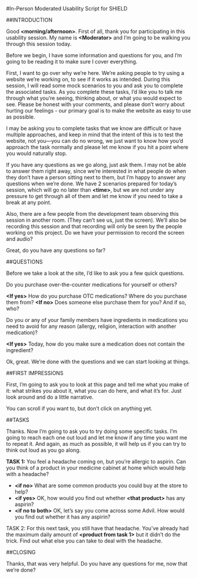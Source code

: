 #In-Person Moderated Usability Script for SHIELD

##INTRODUCTION

Good **\<morning/afternoon\>**. First of all, thank you for participating in this usability session. My name is **\<Moderator\>** and I’m going to be walking you through this session today. 

Before we begin, I have some information and questions for you, and I’m going to be reading it to make sure I cover everything.

First, I want to go over why we’re here. We’re asking people to try using a website we’re working on, to see if it works as intended. During this session, I will read some mock scenarios to you and ask you to complete the associated tasks. As you complete these tasks, I’d like you to talk me through what you’re seeing, thinking about, or what you would expect to see. Please be honest with your comments, and please don’t worry about hurting our feelings - our primary goal is to make the website as easy to use as possible.

I may be asking you to complete tasks that we know are difficult or have multiple approaches, and keep in mind that the intent of this is to test the website, not you—you can do no wrong, we just want to know how you’d approach the task normally and please let me know if you hit a point where you would naturally stop. 

If you have any questions as we go along, just ask them. I may not be able to answer them right away, since we’re interested in what people do when they don’t have a person sitting next to them, but I’m happy to answer any questions when we’re done. We have 2 scenarios prepared for today’s session, which will go no later than **\<time\>**, but we are not under any pressure to get through all of them and let me know if you need to take a break at any point.

Also, there are a few people from the development team observing this session in another room. (They can’t see us, just the screen). We’ll also be recording this session and that recording will only be seen by the people working on this project. Do we have your permission to record the screen and audio? 

Great, do you have any questions so far?

##QUESTIONS

Before we take a look at the site, I’d like to ask you a few quick questions.

Do you purchase over-the-counter medications for yourself or others?

**\<If yes\>** How do you purchase OTC medications? Where do you purchase them from?
**\<If no\>** Does someone else purchase them for you? And if so, who?

Do you or any of your family members have ingredients in medications you need to avoid for any reason (allergy, religion, interaction with another medication)?

**\<If yes\>** Today, how do you make sure a medication does not contain the ingredient?

Ok, great. We’re done with the questions and we can start looking at things.

##FIRST IMPRESSIONS

First, I’m going to ask you to look at this page and tell  me what you make of it: what strikes you about it, what you can do here, and what it’s for. Just look around and do a little narrative.

You can scroll if you want to, but don’t click on anything yet.

##TASKS

Thanks. Now I’m going to ask you to try doing some specific tasks. I’m going to reach each one out loud and let me know if any time you want me to repeat it. And again, as much as possible, it will help us if you can try to think out loud as you go along.

**TASK 1:** You feel a headache coming on, but you’re allergic to aspirin. Can you think of a product in your medicine cabinet at home which would help with a headache?

- **\<if no\>** What are some common products you could buy at the store to help?
- **\<if yes\>** OK, how would you find out whether **\<that product\>** has any aspirin?
- **\<if no to both\>** OK, let’s say you come across some Advil. How would you find out whether it has any aspirin?

TASK 2: For this next task, you still have that headache. You’ve already had the maximum daily amount of **\<product from task 1\>** but it didn’t do the trick. Find out what else you can take to deal with the headache.

##CLOSING

Thanks, that was very helpful. Do you have any questions for me, now that we’re done?
